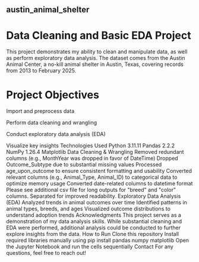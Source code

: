 ## austin_animal_shelter
# Data Cleaning and Basic EDA Project
This project demonstrates my ability to clean and manipulate data, as well as perform exploratory data analysis. The dataset comes from the Austin Animal Center, a no-kill animal shelter in Austin, Texas, covering records from 2013 to February 2025.

# Project Objectives
Import and preprocess data

Perform data cleaning and wrangling

Conduct exploratory data analysis (EDA)

Visualize key insights
Technologies Used
Python 3.11.11
Pandas 2.2.2
NumPy 1.26.4
Matplotlib
Data Cleaning & Wrangling
Removed redundant columns (e.g., MonthYear was dropped in favor of DateTime)
Dropped Outcome_Subtype due to substantial missing values
Processed age_upon_outcome to ensure consistent formatting and usability
Converted relevant columns (e.g., Animal_Type, Animal_ID) to categorical data to optimize memory usage
Converted date-related columns to datetime format
Please see additional csv file for long outputs for "breed" and "color" columns. Separated for improved readability.
Exploratory Data Analysis (EDA)
Analyzed trends in animal outcomes over time
Identified patterns in animal types, breeds, and ages
Visualized outcome distributions to understand adoption trends
Acknowledgments
This project serves as a demonstration of my data analysis skills. While substantial cleaning and EDA were performed, additional analysis could be conducted to further explore insights from the data.
How to Run
Clone this repository
Install required libraries manually using pip install pandas numpy matplotlib
Open the Jupyter Notebook and run the cells sequentially
Contact
For any questions, feel free to reach out!
